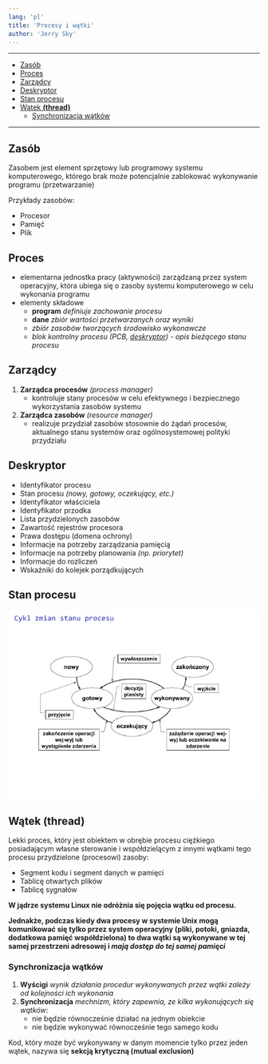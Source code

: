 ```yaml
---
lang: 'pl'
title: 'Procesy i wątki'
author: 'Jerry Sky'
---
```


---

- [Zasób](#zasób)
- [Proces](#proces)
- [Zarządcy](#zarządcy)
- [Deskryptor](#deskryptor)
- [Stan procesu](#stan-procesu)
- [Wątek **(thread)**](#wątek-thread)
    - [Synchronizacja wątków](#synchronizacja-wątków)

---

## Zasób

Zasobem jest element sprzętowy lub programowy systemu komputerowego, którego brak może potencjalnie zablokować wykonywanie programu (przetwarzanie)

Przykłady zasobów:
- Procesor
- Pamięć
- Plik

## Proces

- elementarna jednostka pracy (aktywności) zarządzaną przez system operacyjny, która ubiega się o zasoby systemu komputerowego w celu wykonania programu
- elementy składowe
  - **program** *definiuje zachowanie procesu*
  - **dane** *zbiór wartości przetwarzanych oraz wyniki*
  - *zbiór zasobów tworzących środowisko wykonawcze*
  - *blok kontrolny procesu (PCB, [deskryptor](#deskryptor)) - opis bieżącego stanu procesu*

## Zarządcy

1. **Zarządca procesów** *(process manager)*
   - kontroluje stany procesów w celu efektywnego i bezpiecznego wykorzystania zasobów systemu
2. **Zarządca zasobów** *(resource manager)*
   - realizuje przydział zasobów stosownie do żądań procesów, aktualnego stanu systemów oraz ogólnosystemowej polityki przydziału

## Deskryptor

- Identyfikator procesu
- Stan procesu *(nowy, gotowy, oczekujący, etc.)*
- Identyfikator właściciela
- Identyfikator przodka
- Lista przydzielonych zasobów
- Zawartość rejestrów procesora
- Prawa dostępu (domena ochrony)
- Informacje na potrzeby zarządzania pamięcią
- Informacje na potrzeby planowania *(np. priorytet)*
- Informacje do rozliczeń
- Wskaźniki do kolejek porządkujących

## Stan procesu

![cykl zmian stanu procesu](cykl-zmian-stanu-procesu.png)

## Wątek **(thread)**

Lekki proces, który jest obiektem w obrębie procesu ciężkiego posiadającym własne sterowanie i współdzielącym z innymi wątkami tego procesu przydzielone (procesowi) zasoby:
- Segment kodu i segment danych w pamięci
- Tablicę otwartych plików
- Tablicę sygnałów

**W jądrze systemu Linux nie odróżnia się pojęcia wątku od procesu.**

**Jednakże, podczas kiedy dwa procesy w systemie Unix mogą komunikować się tylko przez system operacyjny (pliki, potoki, gniazda, dodatkowa pamięć współdzielona) to dwa wątki są wykonywane w tej samej przestrzeni adresowej i *mają dostęp do tej samej pamięci***

### Synchronizacja wątków

1. **Wyścigi** *wynik działania procedur wykonywanych przez wątki zależy od kolejności ich wykonania*
2. **Synchronizacja** *mechnizm, który zapewnia, ze kilka wykonujących się wątków*:
   - nie będzie równocześnie działać na jednym obiekcie
   - nie będzie wykonywać równocześnie tego samego kodu

Kod, który może być wykonywany w danym momencie tylko przez jeden wątek, nazywa się **sekcją krytyczną (mutual exclusion)**
